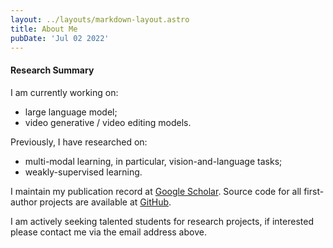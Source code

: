 ```yaml
---
layout: ../layouts/markdown-layout.astro
title: About Me
pubDate: 'Jul 02 2022'
---
```


#### Research Summary

I am currently working on:

- large language model;
- video generative / video editing models.

Previously, I have researched on:

- multi-modal learning, in particular, vision-and-language tasks;
- weakly-supervised learning.

I maintain my publication record at [Google Scholar](https://scholar.google.com/citations?hl=en&user=2lWQHxIAAAAJ&view_op=list_works&sortby=pubdate).
Source code for all first-author projects are available at [GitHub](https://github.com/Cuberick-Orion).

I am actively seeking talented students for research projects, if interested please contact me via the email address above.
